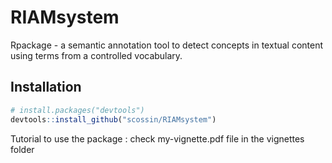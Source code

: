 # RIAMsystem
Rpackage - a semantic annotation tool to detect concepts in textual content using terms from a controlled vocabulary. 

## Installation

```R
# install.packages("devtools")
devtools::install_github("scossin/RIAMsystem")
```

Tutorial to use the package : check my-vignette.pdf file in the vignettes folder
